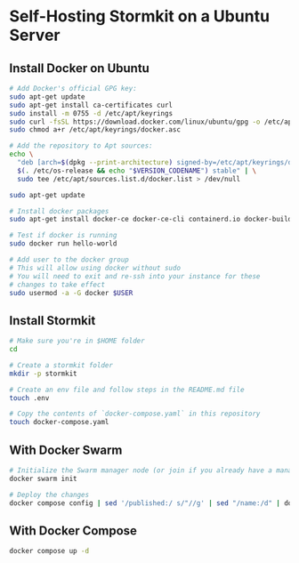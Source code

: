 # Self-Hosting Stormkit on a Ubuntu Server

<!-- These steps are taken from: https://docs.docker.com/engine/install/ubuntu/ -->

## Install Docker on Ubuntu

```bash
# Add Docker's official GPG key:
sudo apt-get update
sudo apt-get install ca-certificates curl
sudo install -m 0755 -d /etc/apt/keyrings
sudo curl -fsSL https://download.docker.com/linux/ubuntu/gpg -o /etc/apt/keyrings/docker.asc
sudo chmod a+r /etc/apt/keyrings/docker.asc

# Add the repository to Apt sources:
echo \
  "deb [arch=$(dpkg --print-architecture) signed-by=/etc/apt/keyrings/docker.asc] https://download.docker.com/linux/ubuntu \
  $(. /etc/os-release && echo "$VERSION_CODENAME") stable" | \
  sudo tee /etc/apt/sources.list.d/docker.list > /dev/null

sudo apt-get update

# Install docker packages
sudo apt-get install docker-ce docker-ce-cli containerd.io docker-buildx-plugin docker-compose-plugin

# Test if docker is running
sudo docker run hello-world

# Add user to the docker group
# This will allow using docker without sudo
# You will need to exit and re-ssh into your instance for these
# changes to take effect
sudo usermod -a -G docker $USER
```

## Install Stormkit

```bash
# Make sure you're in $HOME folder
cd

# Create a stormkit folder
mkdir -p stormkit

# Create an env file and follow steps in the README.md file
touch .env

# Copy the contents of `docker-compose.yaml` in this repository
touch docker-compose.yaml
```

## With Docker Swarm

```bash
# Initialize the Swarm manager node (or join if you already have a manager node)
docker swarm init

# Deploy the changes
docker compose config | sed '/published:/ s/"//g' | sed "/name:/d" | docker stack deploy -c - stormkit
```

## With Docker Compose

```bash
docker compose up -d
```
